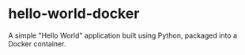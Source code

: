 # hello-world-docker
A simple "Hello World" application built using Python, packaged into a Docker container.
